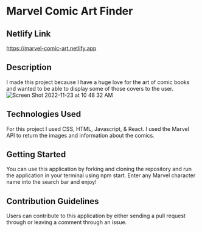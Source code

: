 
# Marvel Comic Art Finder

## Netlify Link
https://marvel-comic-art.netlify.app

## Description

I made this project because I have a huge love for the art of comic books and wanted to be able to display some of those covers to the user.
![Screen Shot 2022-11-23 at 10 48 32 AM](https://user-images.githubusercontent.com/111710602/203625184-6f310bda-2e7a-47e0-a8dc-3aac33bba03f.png)

## Technologies Used

For this project I used CSS, HTML, Javascript, & React. I used the Marvel API to return the images and information about the comics.

## Getting Started

You can use this application by forking and cloning the repository and run the application in your terminal using npm start. Enter any Marvel character name into the search bar and enjoy!

## Contribution Guidelines 

Users can contribute to this application by either sending a pull request through or leaving a comment through an issue.
